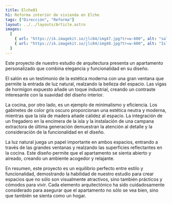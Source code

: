 ```yaml
---
title: Elche01
h1: Reforma interiór de vivienda en Elche
tags: ["Dirección", "Reforma"]
layout: ../../layouts/Article.astro
images:
  [
    { url: "https://ik.imagekit.io/jlc84/img47.jpg?tr=w-600", alt: "salon" },
    { url: "https://ik.imagekit.io/jlc84/img48.jpg?tr=w-600", alt: "Isla" },
  ]
---
```


Este proyecto de nuestro estudio de arquitectura presenta un apartamento personalizado que combina elegancia y funcionalidad en su diseño.

El salón es un testimonio de la estética moderna con una gran ventana que permite la entrada de luz natural, realzando la belleza del espacio. Las vigas de hormigon expuesto añade un toque industrial, creando un contraste interesante con la suavidad del diseño interior.

La cocina, por otro lado, es un ejemplo de minimalismo y eficiencia. Los gabinetes de color gris oscuro proporcionan una estética neutra y moderna, mientras que la isla de madera añade calidez al espacio. La integración de un fregadero en la encimera de la isla y la instalación de una campana extractora de última generación demuestran la atención al detalle y la consideración de la funcionalidad en el diseño.

La luz natural juega un papel importante en ambos espacios, entrando a través de las grandes ventanas y realzando las superficies reflectantes en la cocina. Este diseño permite que el apartamento se sienta abierto y aireado, creando un ambiente acogedor y relajante.

En resumen, este proyecto es un equilibrio perfecto entre estilo y funcionalidad, demostrando la habilidad de nuestro estudio para crear espacios que no sólo son visualmente atractivos, sino también prácticos y cómodos para vivir. Cada elemento arquitectónico ha sido cuidadosamente considerado para asegurar que el apartamento no sólo se vea bien, sino que también se sienta como un hogar.
